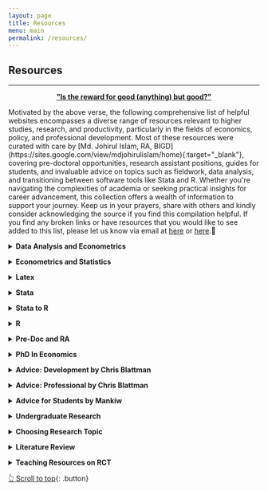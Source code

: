 ```yaml
---
layout: page
title: Resources
menu: main
permalink: /resources/
---
```

<a name="top"></a>
## Resources
---
<center><b style="color:#006400"><a href="https://quran.com/55/60" target="_blank">"Is the reward for good (anything) but good?"</a></b></center>
<p></p>
Motivated by the above verse, the following comprehensive list of helpful websites encompasses a diverse range of resources relevant to higher studies, research, and productivity, particularly in the fields of economics, policy, and professional development. Most of these resources were curated with care by [Md. Johirul Islam, RA, BIGD](https://sites.google.com/view/mdjohirulislam/home){:target="_blank"}, covering pre-doctoral opportunities, research assistant positions, guides for students, and invaluable advice on topics such as fieldwork, data analysis, and transitioning between software tools like Stata and R. Whether you're navigating the complexities of academia or seeking practical insights for career advancement, this collection offers a wealth of information to support your journey. Keep us in your prayers, share with others and kindly consider acknowledging the source if you find this compilation helpful. If you find any broken links or have resources that you would like to see added to this list, please let us know via email at <a href="mailto:pappu97cu@gmail.com">here</a> or <a href="mailto:mohsin.hossain@bracu.ac.bd">here</a>.🙏
<p></p>
<details>
<summary><b>Data Analysis and Econometrics</b></summary>
<ul>
  <li><a href="https://aeturrell.github.io/coding-for-economists/intro.html">Best Practices When Writing Code by Dr Daniel M. Sullivan</a></li>
  <li><a href="http://marcfbellemare.com/wordpress/11086">Bellemare blog on Missing values</a></li>
  <li><a href="https://zenodo.org/record/5383489#.Yqdj66hBy00">CEO Microdata style guide</a></li>
  <li><a href="https://aeturrell.github.io/coding-for-economists/intro.html">Coding for Economists by Professor Arthur Turrell</a></li>
  <li><a href="https://www.povertyactionlab.org/resource/coding-resources-randomized-evaluations">Coding for RCT evaluations</a></li>
  <li><a href="https://worldbank.github.io/dime-data-handbook/coding.html">DIME Analytics Coding guide</a></li>
  <li><a href="https://www.visualizecuriosity.com/wiki-pages/data-science">Data Science resources</a></li>
  <li><a href="https://github.com/uo-ec607/lectures">Data science for economists Regression analysis in R by Professor Grant McDermott</a></li>
  <li><a href="https://www.ifpri.org/publication/guide-data-cleaning-using-stata">IFRI Data Cleaning guide</a></li>
  <li><a href="https://povertyaction.github.io/guides/cleaning/readme/">IPA Data cleaning guide</a></li>
  <li><a href="https://povertyaction.github.io/guides/cleaning/variablemanagement/missingvalues/">IPA Missing value guide</a></li>
  <li><a href="https://povertyaction.github.io/guides/cleaning/readme/">Innovations for Poverty Action Coding Guide</a></li>
  <li><a href="https://lost-stats.github.io/">Library of Statistical Techniques (LOST)</a></li>
  <li><a href="https://opportunityinsights.org/course/">Professor Raj Chetty and Professor Greg Bruich "Big Data Course"</a></li>
  <li><a href="https://www.youtube.com/playlist?list=PLyvUJLHD8IsJCB7ALqwjRG1BjL5JxE__H">Professor Ben Elsner's Causal Inference Course.</a></li>
  <li><a href="https://wwwn.cdc.gov/nchs/nhanes/tutorials/default.aspx">Tutorial on working with Survey</a></li>
</ul>
</details>

<p></p>

<details>
<summary><b>Econometrics and Statistics</b></summary>
<ul>
  <li><a href="https://kylebutts.com/blog/Non-traditional-Diff-in-Diff/" target="_blank">Non-traditional Diff-in-Diff by Kyle Butts</a></li>
  <li><a href="https://github.com/kylebutts/ECON3818_F2021/" target="_blank">Introduction to Statistics with Computer Applications by Kyle Butts</a></li>
  <li><a href="http://cameron.econ.ucdavis.edu/musbook/MUS2_Draft_Contents_November_2020.pdf" target="_blank">Microeconometrics Using Stata by Professor A. Colin Cameron and Professor Pravin K. Trivendi</a></li>
  <li><a href="https://github.com/uo-ec607/lectures" target="_blank">Applied Economics with R by Professor Hans H. Sievertsen</a></li>
  <li><a href="https://www.econometrics-with-r.org/" target="_blank">Introduction to Econometrics with R</a></li>
  <li><a href="https://mixtape.scunning.com/" target="_blank">Causal Inference: The Mixtape</a></li>
  <li><a href="https://theeffectbook.net/" target="_blank">The Effect: An Introduction to Research Design and Causality</a></li>
  <li><a href="https://www.mostlyharmlesseconometrics.com/" target="_blank">Mostly Harmless Econometrics: An Empiricist's Companion</a></li>
  <li><a href="https://www.amazon.com/Mastering-Metrics-Path-Cause-Effect/dp/0691152845/ref=pd_lpo_1?pd_rd_i=0691152845&amp;psc=1" target="_blank">Mastering 'Metrics: The Path from Cause to Effect</a></li>
</ul>
</details>

<p></p>

<details>
<summary><b>Latex</b></summary>
<ul>
  <li><a href="https://ctan.org/" target="_blank">CTAN (Comprehensive TeX Archive Network)</a></li>
  <li><a href="http://detexify.kirelabs.org/classify.html" target="_blank">Detexify LaTeX handwritten symbol recognition</a></li>
  <li><a href="https://www.overleaf.com/learn" target="_blank">Overleaf</a></li>
  <li><a href="https://tex.stackexchange.com/" target="_blank">TeX Stack Exchange</a></li>
  <li><a href="https://www.uamerica.edu.co/wp-content/documentos/soporte_tic/simbolos%20matem%C3%A1tico%20latex.pdf" target="_blank">The Comprehensive LaTeX Symbol List 1</a></li>
  <li><a href="https://tug.ctan.org/info/symbols/comprehensive/symbols-a4.pdf" target="_blank">The Comprehensive LaTeX Symbol List 2</a></li>
  <li><a href="https://tobi.oetiker.ch/lshort/lshort.pdf" target="_blank">The Not So Short Introduction to LaTeX 2ε</a></li>
</ul>
</details>

<p></p>

<details>
<summary><b>Stata</b></summary>
<ul>
  <li><a href="https://www.stata.com/links/stata-basics/" target="_blank">Introduction to Stata basics</a></li>
  <li><a href="https://github.com/PovertyAction/IPA-Stata-Trainings" target="_blank">IPA STATA Trainings</a></li>
  <li><a href="https://docs.google.com/document/d/1igjxy5_QVIlbSa0necXmlE4V377AV0GmSYlxvNFnSC0/edit" target="_blank">Learning Stata for econ research</a></li>
  <li><a href="https://dss.princeton.edu/training/" target="_blank">Princeton STATA Tutorials</a></li>
  <li><a href="https://www.princeton.edu/~otorres/Stata/" target="_blank">Princeton University Data and Statistical Services</a></li>
  <li><a href="https://medium.com/the-stata-guide" target="_blank">STATA Guide by Naqvi</a></li>
  <li><a href="https://www.statalist.org/" target="_blank">STATA List</a></li>
  <li><a href="https://stats.oarc.ucla.edu/stata/modules/" target="_blank">STATA Material</a></li>
  <li><a href="https://github.com/PovertyAction/IPA-Stata-Trainings" target="_blank">STATA Trainings by IPA</a></li>
  <li><a href="https://stackoverflow.com/questions/tagged/stata" target="_blank">Stack Overflow - Stata Tag</a></li>
  <li><a href="https://blog.stata.com/" target="_blank">Stata Blog</a></li>
  <li><a href="https://www.youtube.com/user/statacorp" target="_blank">StataCorp YouTube Channel</a></li>
  <li><a href="https://www.stata-journal.com/" target="_blank">Stata Journal</a></li>
  <li><a href="https://statatexblog.com/" target="_blank">STATATEX Blog</a></li>
  <li><a href="https://stats.idre.ucla.edu/stata/" target="_blank">UCLA Institute for Digital Research and Education</a></li>
  <li><a href="https://stats.oarc.ucla.edu/stata/modules/" target="_blank">UCLA Materials</a></li>
  <li><a href="https://stats.idre.ucla.edu/stata/" target="_blank">UCLA Statistical Consulting Group</a></li>
</ul>
</details>

<p></p>

<details>
<summary><b>Stata to R</b></summary>
<ul>
  <li><a href="https://clanfear.github.io/Stata_R_Equivalency/docs/r_stata_commands.html" target="_blank">R and Stata Equivalence</a></li>
  <li><a href="https://drive.google.com/file/d/11TACq7W_YnPlCJMrPXFH1Kto6wNcSMUF/view?usp=sharing" target="_blank">R and Stata: Data</a></li>
  <li><a href="https://www.hertiecodingclub.com/learn/rstudio/stata_to_r/" target="_blank">A guide to switch from STATA to R</a></li>
  <li><a href="https://fsolt.org/blog/posts/switch-to-r/" target="_blank">How to Switch Your Workflow from Stata to R, One Bit at a Time</a></li>
</ul>
</details>

<p></p>

<details>
<summary><b>R</b></summary>
<ul>
  <li><a href="https://www.datanovia.com/en/blog/gganimate-how-to-create-plots-with-beautiful-animation-in-r/#:~:text=gganimate%20is%20an%20extension%20of,want%20your%20data%20to%20change" target="_blank">Animated plot in R</a></li>
  <li><a href="https://cran.r-project.org/" target="_blank">CRAN (The Comprehensive R Archive Network)</a></li>
  <li><a href="https://rkabacoff.github.io/datavis/" target="_blank">Data Visualization with R</a></li>
  <li><a href="https://socviz.co/index.html#preface" target="_blank">Data Visualization: A practical introduction</a></li>
  <li><a href="https://www.peretaberner.eu/list-of-open-source-books-about-r/" target="_blank">List of open-source books about R</a></li>
  <li><a href="https://bookdown.org/rdpeng/rprogdatascience/" target="_blank">R Programming for Data Science</a></li>
  <li><a href="https://r4ds.had.co.nz/" target="_blank">R for Data Science</a></li>
  <li><a href="https://www.r-bloggers.com/" target="_blank">R-Bloggers</a></li>
  <li><a href="https://www.r-project.org/" target="_blank">R-Project Website</a></li>
  <li><a href="https://www.rstudio.com/" target="_blank">RStudio</a></li>
  <li><a href="https://www.amazon.com/gp/product/1119002257/ref=as_li_qf_asin_il_tl?ie=UTF8&tag=storytellingwithdata-20&creative=9325&linkCode=as2&creativeASIN=1119002257&linkId=c9a5d9689e0665c8098acb1bd01b51e1" target="_blank">Storytelling with Data: A Data Visualization Guide for Business Professionals</a></li>
  <li><a href="https://www.amazon.com/gp/product/1119621496/ref=as_li_qf_asin_il_tl?ie=UTF8&tag=storytellingwithdata-20&creative=9325&linkCode=as2&creativeASIN=1119621496&linkId=c74bc50a287b2986edae7e3b95f9f5f4" target="_blank">Storytelling with Data: Let's Practice!</a></li>
  <li><a href="https://www.tellingstorieswithdata.com/" target="_blank">Telling Stories with Data by Rohan Alexander (R)</a></li>
</ul>
</details>

<p></p>

<!--
<details>
<summary><b>Python</b></summary>
</details>  
-->

<p></p>

<details>
<summary><b>Pre-Doc and RA</b></summary>
<ul>
  <li><a href="https://us17.campaign-archive.com/?u=3d315482a01ddd29e7b7161ac&amp;id=6b913a29c0" target="_blank">Women in Econ Policy Jobs in the development and policy sector</a></li>
  <li><a href="https://us17.campaign-archive.com/?u=3d315482a01ddd29e7b7161ac&amp;id=0c0e1b3460" target="_blank">Pre-doctoral and Research Assistant Positions WEP</a></li>
  <li><a href="https://www.aeaweb.org/forum/305/predoctoral-research-assistantship-students-popularity" target="_blank">What is a predoctoral research assistantship, how do students find them, and why are they growing in popularity?</a></li>
  <li><a href="https://www.dropbox.com/s/eej9n1ywknlzcu6/Applied%20Tips%20for%20Applied%20Micro%20RAs.pdf?dl=0" target="_blank">Tips for RA's</a></li>
  <li><a href="https://opportunityinsights.org/wp-content/uploads/2021/09/OI_Predoc_2021-2022.pdf" target="_blank">Pre-Doctoral Fellowship with Opportunity Insights Apply Now</a></li>
  <li><a href="https://siepr.stanford.edu/programs/predoctoral-research-fellowship-opportunities/" target="_blank">SIEPR Predoctoral Research Fellows Program</a></li>
  <li><a href="https://predoc.org/opportunities/" target="_blank">The PhD Excellence Initiative</a></li>
  <li><a href="https://michiganross.umich.edu/programs/phd/bridges-program" target="_blank">The Michigan Ross Bridges to Doctoral Fellows Program</a></li>
  <li><a href="https://www.aeaweb.org/about-aea/committees/aeasp" target="_blank">AEA Summer Training Program</a></li>
  <li><a href="https://gsas.harvard.edu/diversity/research-scholar-initiative" target="_blank">The GSAS Research Scholar Initiative</a></li>
  <li><a href="https://www.hbs.edu/doctoral/primo/Pages/program-details.aspx" target="_blank">Program for Research in Markets & Organizations(PRIMO)</a></li>
  <li><a href="https://www.policypredoc.org/" target="_blank">Predoctoral Program in Policy</a></li>
  <li><a href="https://academics.gsb.columbia.edu/predoctoral-research/predoctoral-fellows-program" target="_blank">Columbia Business School Predoctoral Fellowship Program</a></li>
  <li><a href="https://www.nber.org/career-resources/research-assistant-positions-not-nber" target="_blank">NBER Predoc and RA listings</a></li>
  <li><a href="https://www.oselab.org/" target="_blank">Open Source Economics Laboratory</a></li>
  <li><a href="https://econ.columbia.edu/summer-research-internship-program-columbia-business-school/" target="_blank">Columbia Business School Summer Research Internship Program</a></li>
  <li><a href="https://www.stern.nyu.edu/programs-admissions/phd/academics/pre-doctoral-program" target="_blank">NYU Stern Pre-Doctoral</a></li>
  <li><a href="https://www.gsb.stanford.edu/programs/research-fellows" target="_blank">The Stanford GSB Research Fellows Program</a></li>
  <li><a href="https://bfi.uchicago.edu/info-for/prep/" target="_blank">The Predoctoral Research in Economics program (PREP) at The Becker Friedman Institute for Economics, UChicago</a></li>
  <li><a href="https://mitsloan.mit.edu/diversity/mit-sloan-predoctoral-opportunities" target="_blank">MIT Sloan Predoctoral Opportunities</a></li>
  <li><a href="https://drive.google.com/file/d/1I9JNsSxgB-SylucSULGs-5biOwxyGhAu/view?usp=sharing" target="_blank">Pre-Doc Memo by Alvin Christian</a></li>
  <li><a href="https://drive.google.com/open?id=16eUvtahziPyBTpX_ZeyXjPck2OyinfHH" target="_blank">Pre-Doc Guide by Alvin Christian</a></li>
</ul>
</details>

<p></p>

<details>
<summary><b>PhD In Economics</b></summary>
<ul>
  <li><a href="https://drive.google.com/file/d/1QozD6_4_bvMd2o-q-yh9Doc5aQ6i3nPV/view?usp=sharing" target="_blank">PhD memo by Alvin</a></li>
  <li><a href="https://drive.google.com/file/d/1RXUbPCo115wYvfBTZyM-UBrAJV7-eNw2/view?usp=sharing" target="_blank">Gradschool Spreadsheet by Alvin</a></li>
  <li><a href="https://www.dropbox.com/s/cg3iptdye1gvcz7/Econ_PhD_Guide.pdf?dl=0" target="_blank">PhD Guide by We Econ Pol</a></li>
  <li><a href="https://chrisblattman.com/about/contact/gradschool/" target="_blank">FAQs on PhD applicants by Chris Blattman</a></li>
</ul>
</details>

<p></p>

<details>
<summary><b>Advice: Development by Chris Blattman</b></summary>
<ul>
  <li><a href="https://chrisblattman.com/2011/06/21/books-development-economists-and-aid-workers-seldom-read-but-should/" target="_blank">Books development workers and academics should read</a></li>
  <li><a href="https://chrisblattman.com/tag/development-jobs/" target="_blank">Getting a job in development</a></li>
  <li><a href="https://chrisblattman.com/2011/12/06/the-problem-with-graduate-degrees-in-international-affairs-and-development/" target="_blank">How to take advantage of an MA program</a></li>
  <li><a href="https://chrisblattman.com/2022/01/24/traveling-abroad-with-young-kids-our-approach/" target="_blank">International travel with kids</a></li>
  <li><a href="https://chrisblattman.com/2008/03/10/so-you-want-to-go-to-a-post-war-zone/" target="_blank">Research in war zones I</a></li>
  <li><a href="https://chrisblattman.com/2011/03/23/should-student-researchers-go-to-conflict-zones/" target="_blank">Research in war zones II</a></li>
  <li><a href="https://chrisblattman.com/2011/07/14/aspiring-phd-students-should-you-become-a-field-research-assistant-for-an-rct/" target="_blank">Should you become a field RA on an RCT?</a></li>
  <li><a href="https://chrisblattman.com/2009/01/07/so-you-want-to-be-an-impact-evaluator-a-cautionary-tale/" target="_blank">So you want to be an impact evaluator?</a></li>
  <li><a href="https://chrisblattman.com/2009/04/21/field-work-in-the-tropics/" target="_blank">What to bring for field work I</a></li>
  <li><a href="https://chrisblattman.com/2010/07/24/what-to-bring-to-the-field/" target="_blank">What to bring for field work II</a></li>
  <li><a href="https://chrisblattman.com/2013/05/31/what-to-bring-to-the-sky/" target="_blank">What to bring to the sky</a></li>
  <li><a href="https://chrisblattman.com/2010/08/06/is-aid-depressing/" target="_blank">Why you should work in aid</a></li>
  <li><a href="https://chrisblattman.com/2008/07/01/working-in-a-developing-country/" target="_blank">Working in a developing country</a></li>
</ul>
</details>

<p></p>

<details>
<summary><b>Advice: Professional by Chris Blattman</b></summary>
<ul>
  <li><a href="https://chrisblattman.com/2014/04/15/advice-new-assistant-professors/" target="_blank">Advice for new Asst Profs</a></li>
  <li><a href="https://chrisblattman.com/2022/01/11/phd-applicants-writing-your-statement-of-purpose/" target="_blank">Applying to PhDs: Writing your statement</a></li>
  <li><a href="https://chrisblattman.com/2013/10/04/what-ma-mpa-or-mia-program-is-for-you/" target="_blank">Choosing an MA, MPA or MIA</a></li>
  <li><a href="https://chrisblattman.com/advising/undergraduate-general/" target="_blank">Courses: 10 things I tell undergrads</a></li>
  <li><a href="https://chrisblattman.com/2012/01/11/how-much-economics-should-you-study-in-college-or-why-economics-is-like-a-martial-art/" target="_blank">Courses: How much economics should you study?</a></li>
  <li><a href="https://chrisblattman.com/advising/letters/" target="_blank">How to ask for a recommendation letter</a></li>
  <li><a href="https://chrisblattman.com/2010/02/22/the-discussants-art/" target="_blank">How to discuss a paper</a></li>
  <li><a href="https://chrisblattman.com/2010/11/08/students-how-to-email-to-your-professor-employer-and-professional-peers/" target="_blank">How to email your professors and employers</a></li>
  <li><a href="https://chrisblattman.com/2007/12/12/how-to-get-a-phd-and-save-the-world/" target="_blank">How to get a PhD and save the world</a></li>
  <li><a href="https://chrisblattman.com/2014/07/10/just-say/" target="_blank">Just say no</a></li>
  <li><a href="https://chrisblattman.com/2008/07/01/ra-versus-co-author/" target="_blank">Moving from RA to co-author</a></li>
  <li><a href="https://chrisblattman.com/2014/02/21/negotiating-your-academic-job/" target="_blank">Negotiating your academic job offer</a></li>
  <li><a href="https://chrisblattman.com/2009/10/16/after-the-surge/" target="_blank">On quantitative field research</a></li>
  <li><a href="https://chrisblattman.com/2011/10/14/how-to-pick-a-research-project/" target="_blank">PhD students: Choosing a topic</a></li>
  <li><a href="https://chrisblattman.com/2010/01/05/dont-lose-hope/" target="_blank">PhD students: Don't lose hope</a></li>
  <li><a href="https://chrisblattman.com/2011/08/12/economics-phds-and-the-political-science-job-market/" target="_blank">PhD students: Econ PhDs & the politics market</a></li>
  <li><a href="https://chrisblattman.com/job-market/" target="_blank">PhD students: Job market advice</a></li>
  <li><a href="https://chrisblattman.com/2013/02/12/how-to-pick-a-dissertation-project-and-why-it-should-not-be-a-field-experiment/" target="_blank">PhDs: Picking a dissertation (and why it should not be a field experiment)</a></li>
  <li><a href="https://chrisblattman.com/2012/09/09/phd-students-writing-an-nsf-application/" target="_blank">Writing PhD grant applications</a></li>
  <li><a href="https://chrisblattman.com/2010/02/17/how-to-write-an-essay/" target="_blank">Writing: How to write an essay</a></li>
  <li><a href="https://chrisblattman.com/2012/02/12/write-like-a-mad-man/" target="_blank">Writing: How to write like a Mad Man</a></li>
</ul>
</details>

<p></p>

<details>
<summary><b>Advice for Students by Mankiw</b></summary>
<ul>
  <li><a href="http://gregmankiw.blogspot.com/2006/05/advice-for-aspiring-economists.html" target="_blank">Advice for Aspiring Economists</a></li>
  <li><a href="http://gregmankiw.blogspot.com/2009/04/where-do-econ-phds-begin.html" target="_blank">Where do economists come from?</a></li>
  <li><a href="http://gregmankiw.blogspot.com/2010/03/choosing-graduate-program.html" target="_blank">Choosing a Graduate Program</a></li>
  <li><a href="http://gregmankiw.blogspot.com/2013/03/working-before-grad-school.html" target="_blank">Working Before Grad School</a></li>
  <li><a href="http://gregmankiw.blogspot.com/2006/05/advice-for-grad-students.html" target="_blank">Advice for Grad Students</a></li>
  <li><a href="http://gregmankiw.blogspot.com/2007/02/advice-for-new-junior-faculty.html" target="_blank">Advice for New Junior Faculty</a></li>
  <li><a href="http://gregmankiw.blogspot.com/2006/05/which-math-courses.html" target="_blank">Which math courses?</a></li>
  <li><a href="http://gregmankiw.blogspot.com/2006/09/why-aspiring-economists-need-math.html" target="_blank">Why Aspiring Economists Need Math</a></li>
  <li><a href="http://gregmankiw.blogspot.com/2006/06/love-econ-bad-at-math.html" target="_blank">Love Econ, Bad at Math</a></li>
  <li><a href="http://gregmankiw.blogspot.com/2006/05/summer-reading-list.html" target="_blank">Summer Reading List</a></li>
  <li><a href="http://gregmankiw.blogspot.com/2006/06/jd-vs-phd-my-story.html" target="_blank">JD vs PhD: My Story</a></li>
  <li><a href="http://gregmankiw.blogspot.com/2007/03/my-life-as-student.html" target="_blank">My Life as a Student</a></li>
  <li><a href="http://gregmankiw.blogspot.com/2007/08/phd-or-not.html" target="_blank">PhD or not?</a></li>
  <li><a href="http://gregmankiw.blogspot.com/2006/09/education-beyond-classroom.html" target="_blank">Education Beyond the Classroom</a></li>
  <li><a href="http://gregmankiw.blogspot.com/2006/06/engineer-seeks-career-advice.html" target="_blank">An engineer seeks career advice</a></li>
  <li><a href="http://gregmankiw.blogspot.com/2008/12/question-about-learning-economics.html" target="_blank">A Question about Learning Economics</a></li>
  <li><a href="http://gregmankiw.blogspot.com/2006/09/good-academic-bad-human-being.html" target="_blank">Good Academic, Bad Human Being</a></li>
  <li><a href="http://gregmankiw.blogspot.com/2019/09/should-grad-students-teach.html" target="_blank">Should grad students teach?</a></li>
  <li><a href="http://gregmankiw.blogspot.com/2009/06/are-b-school-economists-different.html" target="_blank">Are B-school economists different?</a></li>
  <li><a href="http://gregmankiw.blogspot.com/2006/10/how-to-write-well.html" target="_blank">How to Write Well</a></li>
</ul>
</details>

<p></p>

<!--## RESEARCH RESOURCES-->

<p></p>

<details>
<summary><b>Undergraduate Research</b></summary>
<ul>
  <li><a href="https://journalofeconomicsteaching.org/a-guide-for-student-led-undergraduate-research-in-empirical-micro-economics-gitter/" target="_blank">A Guide for Student-led Undergraduate Research in Empirical Micro-Economics</a></li>
  <li><a href="https://www.economicsnetwork.ac.uk/handbook/ugresearch/welcome" target="_blank">Undergraduate Research in Economics</a></li>
  <li><a href="https://static1.squarespace.com/static/58991b1546c3c4da5df402e4/t/589c5b0f37c58162f7acb007/1486641936481/A+Guide+to+Writing+in+Economics.pdf" target="_blank">A Guide to Writing in Economics</a></li>
  <li><a href="https://dash.harvard.edu/handle/1/11041649" target="_blank">Writing Tips For Economics Research Papers</a></li>
  <li><a href="https://scholar.harvard.edu/files/pnikolov/files/empirical_paper_structure.pdf" target="_blank">Structure of Economics Empirical Papers</a></li>
  <li><a href="https://writingproject.fas.harvard.edu/files/hwp/files/writingeconomics.pdf" target="_blank">Writing Economics</a></li>
  <li><a href="https://scholar.harvard.edu/files/pnikolov/files/refreport.pdf" target="_blank">Referee report guidelines</a></li>
  <li><a href="https://economics.princeton.edu/wp-content/uploads/2021/08/Senior_Thesis_Handbook_2022.pdf" target="_blank">The Economics Senior Thesis Class of 2022</a></li>
  <li><a href="https://www.reed.edu/economics/theses/thesis_writing.html" target="_blank">Writing a Thesis</a></li>
</ul>
</details>

<p></p>

<details>
<summary><b>Choosing Research Topic</b></summary>
<ul>
  <li><a href="http://cms-content.bates.edu/prebuilt/economics-writing-guide.pdf" target="_blank">Preparing papers and theses: A guide for economics students</a></li>
  <li><a href="https://www.bates.edu/economics/academics/senior-thesis/choosing-topicsfor-term-papers-and-thesis/" target="_blank">Choosing a topic for term papers and thesis</a></li>
  <li><a href="http://www.columbia.edu/~drd28/Thesis%20Research.pdf" target="_blank">Ph.D. thesis research: where do I start?</a></li>
  <li><a href="http://faculty.econ.ucdavis.edu/faculty/dlmiller/teaching/Ecn194H/chosing_a_thesis_topic_August_2008.pdf" target="_blank">Choosing a thesis topic</a></li>
  <li><a href="http://econ.lse.ac.uk/staff/spischke/phds/How%20to%20start.pdf" target="_blank">How to get started on research in economics</a></li>
  <li><a href="http://www.csus.edu/indiv/v/vangaasbeckk/courses/145/sup/topics.pdf" target="_blank">Choosing a research topic</a></li>
  <li><a href="https://pubs.aeaweb.org/doi/pdfplus/10.1257/jep.41.2.3" target="_blank">How to build an economic model in your spare time</a></li>
</ul>
</details>

<p></p>

<details>
<summary><b>Literature Review</b></summary>
<ul>
  <li><a href="http://users.nber.org/~nikolovp/studentresources/reading_guide.pdf" target="_blank">Reading guide</a></li>
  <li><a href="https://eml.berkeley.edu/~webfac/eichengreen/e191_sp12/romem_econ191_2-7-12.pdf" target="_blank">Writing a literature review</a></li>
  <li><a href="https://www.reed.edu/economics/parker/354/guide.html" target="_blank">Guide to Reading Economics Papers</a></li>
</ul>
</details>

<p></p>

<details>
<summary><b>Teaching Resources on RCT</b></summary>
<ul>
  <li><a href="https://www.povertyactionlab.org/resource/teaching-resources-randomized-evaluations" target="_blank">Teaching resources on randomized evaluations</a></li>
</ul>
</details> 
<p></p>

[👆 Scroll to top](#top){: .button}
